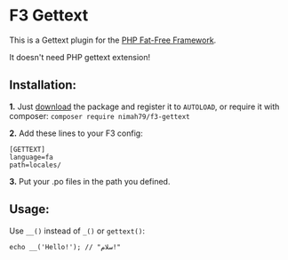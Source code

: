 # F3 Gettext
This is a Gettext plugin for the [PHP Fat-Free Framework](https://github.com/bcosca/fatfree).

It doesn't need PHP gettext extension!

## Installation:
**1.** Just [download](https://github.com/nimah79/f3-gettext/archive/master.zip) the package and register it to `AUTOLOAD`, or require it with composer:
`composer require nimah79/f3-gettext`

**2.** Add these lines to your F3 config:
```
[GETTEXT]
language=fa
path=locales/
```

**3.** Put your .po files in the path you defined.

## Usage:
Use `__()` instead of `_()` or `gettext()`:
```
echo __('Hello!'); // "سلام!"
```
